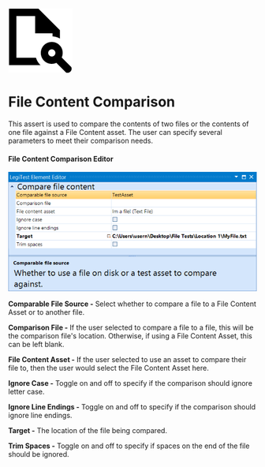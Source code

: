 ﻿![](images/FileContentComparison.png)

# File Content Comparison



This assert is used to compare the contents of two files or the contents of one file against a File Content asset. The user can specify several parameters to meet their comparison needs.



#### File Content Comparison Editor

![](images/FileContentComparisonEditor.png)





**Comparable File Source -** Select whether to compare a file to a File Content Asset or to another file.



**Comparison File -** If the user selected to compare a file to a file, this will be the comparison file's location. Otherwise, if using a File Content Asset, this can be left blank.



**File Content Asset -** If the user selected to use an asset to compare their file to, then the user would select the File Content Asset here.



**Ignore Case -** Toggle on and off to specify if the comparison should ignore letter case.



**Ignore Line Endings -** Toggle on and off to specify if the comparison should ignore line endings.



**Target -** The location of the file being compared.



**Trim Spaces -** Toggle on and off to specify if spaces on the end of the file should be ignored.